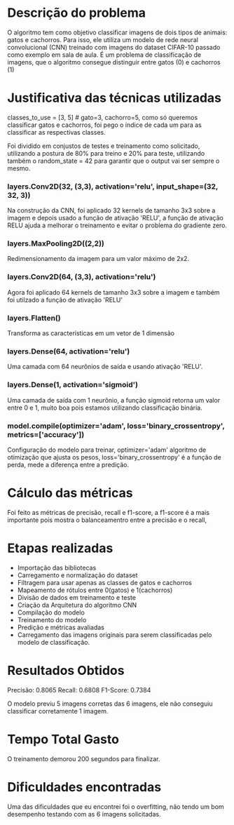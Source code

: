 # Descrição do problema

  O algoritmo tem como objetivo classificar imagens de dois tipos de animais: gatos e cachorros. Para isso, ele utiliza um modelo de rede neural convolucional (CNN) treinado com imagens do dataset CIFAR-10 passado como exemplo em sala de aula. É um problema de classificação de imagens, que o algoritmo consegue distinguir entre gatos (0) e cachorros (1)

# Justificativa das técnicas utilizadas

classes_to_use = [3, 5]  # gato=3, cachorro=5, como só queremos classificar gatos e cachorros, foi pego o índice de cada um para as classificar as respectivas classes.

Foi dividido em conjustos de testes e treinamento como solicitado, utilizando a postura de 80% para treino e 20% para teste, utilizando também o random_state = 42 para garantir que o output vai ser sempre o mesmo.

### layers.Conv2D(32, (3,3), activation='relu', input_shape=(32, 32, 3))

Na construção da CNN, foi aplicado 32 kernels de tamanho 3x3 sobre a imagem e depois usado a função de ativação 'RELU', a função de ativação RELU ajuda a melhorar o treinamento e evitar o problema do gradiente zero.


### layers.MaxPooling2D((2,2))

Redimensionamento da imagem para um valor máximo de 2x2.

### layers.Conv2D(64, (3,3), activation='relu') 

Agora foi aplicado 64 kernels de tamanho 3x3 sobre a imagem e também foi utilzado a função de ativação 'RELU'

### layers.Flatten()

Transforma as características em um vetor de 1 dimensão

### layers.Dense(64, activation='relu')

Uma camada com 64 neurônios de saída e usando ativação 'RELU'.

### layers.Dense(1, activation='sigmoid')

Uma camada de saída com 1 neurônio, a função sigmoid retorna um valor entre 0 e 1, muito boa pois estamos utilizando classificação binária.

### model.compile(optimizer='adam', loss='binary_crossentropy', metrics=['accuracy'])

Configuração do modelo para treinar, optimizer='adam' algoritmo de otimização que ajusta os pesos, loss='binary_crossentropy' é a função de perda, mede a diferença entre a predição.

# Cálculo das métricas

Foi feito as métricas de precisão, recall e f1-score, a f1-score é a mais importante pois mostra o balanceamentro entre a precisão e o recall,

# Etapas realizadas

- Importação das bibliotecas
- Carregamento e normalização do dataset
- Filtragem para usar apenas as classes de gatos e cachorros
- Mapeamento de rótulos entre 0(gatos) e 1(cachorros)
- Divisão de dados em treinamento e teste
- Criação da Arquitetura do algoritmo CNN
- Compilação do modelo
- Treinamento do modelo
- Predição e métricas avaliadas
- Carregamento das imagens originais para serem classificadas pelo modelo de classificação.

# Resultados Obtidos

Precisão: 0.8065
Recall: 0.6808
F1-Score: 0.7384

O modelo previu 5 imagens corretas das 6 imagens, ele não conseguiu classificar corretamente 1 imagem.

# Tempo Total Gasto

O treinamento demorou 200 segundos para finalizar.

# Dificuldades encontradas

Uma das dificuldades que eu encontrei foi o overfitting, não tendo um bom desempenho testando com as 6 imagens solicitadas.
